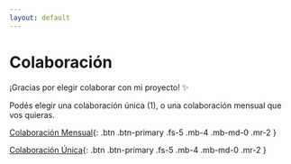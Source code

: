 ```yaml
---
layout: default
---
```


# Colaboración

¡Gracias por elegir colaborar con mi proyecto! ✨

Podés elegir una colaboración única (1), o una colaboración mensual que vos quieras.

[Colaboración Mensual](https://www.mercadopago.com.ar/subscriptions/checkout?preapproval_plan_id=2c938084802a37ba01802bb17b2e0016){: .btn .btn-primary .fs-5 .mb-4 .mb-md-0 .mr-2 }

[Colaboración Única](https://cafecito.app/kiernan){: .btn .btn-primary .fs-5 .mb-4 .mb-md-0 .mr-2 }


